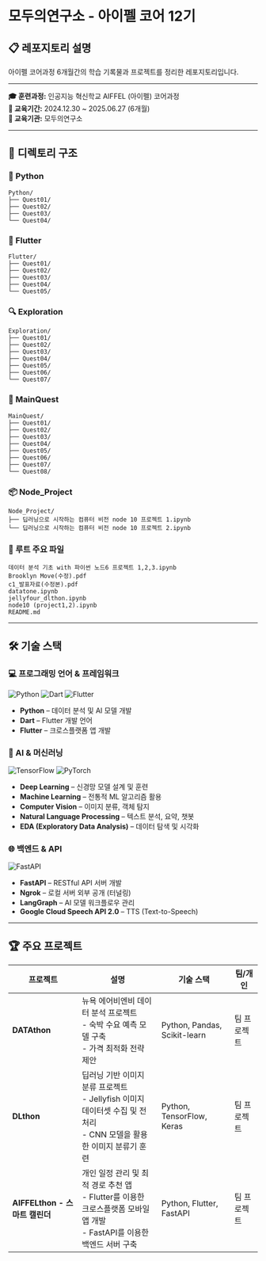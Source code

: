 # 모두의연구소 - 아이펠 코어 12기

## 📋 레포지토리 설명

아이펠 코어과정 6개월간의 학습 기록물과 프로젝트를 정리한 레포지토리입니다.

---

**🎓 훈련과정:** 인공지능 혁신학교 AIFFEL (아이펠) 코어과정  
**📅 교육기간:** 2024.12.30 ~ 2025.06.27 (6개월)  
**🏢 교육기관:** 모두의연구소

---

## 📁 디렉토리 구조

### 🐍 Python

```
Python/
├── Quest01/
├── Quest02/
├── Quest03/
└── Quest04/
```

### 📱 Flutter

```
Flutter/
├── Quest01/
├── Quest02/
├── Quest03/
├── Quest04/
└── Quest05/
```

### 🔍 Exploration

```
Exploration/
├── Quest01/
├── Quest02/
├── Quest03/
├── Quest04/
├── Quest05/
├── Quest06/
└── Quest07/
```

### 🎯 MainQuest

```
MainQuest/
├── Quest01/
├── Quest02/
├── Quest03/
├── Quest04/
├── Quest05/
├── Quest06/
├── Quest07/
└── Quest08/
```

### 📦 Node_Project

```
Node_Project/
├── 딥러닝으로 시작하는 컴퓨터 비전 node 10 프로젝트 1.ipynb
└── 딥러닝으로 시작하는 컴퓨터 비전 node 10 프로젝트 2.ipynb
```

### 📄 루트 주요 파일

```
데이터 분석 기초 with 파이썬 노드6 프로젝트 1,2,3.ipynb
Brooklyn Move(수정).pdf
c1_발표자료(수정본).pdf
datatone.ipynb
jellyfour_dlthon.ipynb
node10 (project1,2).ipynb
README.md
```

---

## 🛠️ 기술 스택

### 💻 프로그래밍 언어 & 프레임워크

![Python](https://img.shields.io/badge/Python-3776AB?style=for-the-badge&logo=python&logoColor=white)
![Dart](https://img.shields.io/badge/Dart-0175C2?style=for-the-badge&logo=dart&logoColor=white)
![Flutter](https://img.shields.io/badge/Flutter-02569B?style=for-the-badge&logo=flutter&logoColor=white)

- **Python** – 데이터 분석 및 AI 모델 개발
- **Dart** – Flutter 개발 언어
- **Flutter** – 크로스플랫폼 앱 개발

### 🤖 AI & 머신러닝

![TensorFlow](https://img.shields.io/badge/TensorFlow-FF6F00?style=for-the-badge&logo=tensorflow&logoColor=white)
![PyTorch](https://img.shields.io/badge/PyTorch-EE4C2C?style=for-the-badge&logo=pytorch&logoColor=white)

- **Deep Learning** – 신경망 모델 설계 및 훈련
- **Machine Learning** – 전통적 ML 알고리즘 활용
- **Computer Vision** – 이미지 분류, 객체 탐지
- **Natural Language Processing** – 텍스트 분석, 요약, 챗봇
- **EDA (Exploratory Data Analysis)** – 데이터 탐색 및 시각화

### 🌐 백엔드 & API

![FastAPI](https://img.shields.io/badge/FastAPI-009688?style=for-the-badge&logo=fastapi&logoColor=white)

- **FastAPI** – RESTful API 서버 개발
- **Ngrok** – 로컬 서버 외부 공개 (터널링)
- **LangGraph** – AI 모델 워크플로우 관리
- **Google Cloud Speech API 2.0** – TTS (Text-to-Speech)

---

## 🏆 주요 프로젝트

| 프로젝트                       | 설명                                                                                                                         | 기술 스택                    | 팀/개인     |
| ------------------------------ | ---------------------------------------------------------------------------------------------------------------------------- | ---------------------------- | ----------- |
| **DATAthon**                   | 뉴욕 에어비엔비 데이터 분석 프로젝트<br>- 숙박 수요 예측 모델 구축<br>- 가격 최적화 전략 제안                                | Python, Pandas, Scikit-learn | 팀 프로젝트 |
| **DLthon**                     | 딥러닝 기반 이미지 분류 프로젝트<br>- Jellyfish 이미지 데이터셋 수집 및 전처리<br>- CNN 모델을 활용한 이미지 분류기 훈련     | Python, TensorFlow, Keras    | 팀 프로젝트 |
| **AIFFELthon - 스마트 캘린더** | 개인 일정 관리 및 최적 경로 추천 앱<br>- Flutter를 이용한 크로스플랫폼 모바일 앱 개발<br>- FastAPI를 이용한 백엔드 서버 구축 | Python, Flutter, FastAPI     | 팀 프로젝트 |
